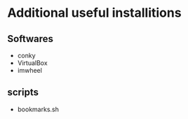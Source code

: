 # Additional useful installitions
## Softwares
 - conky
 - VirtualBox
 - imwheel
 
## scripts
 - bookmarks.sh